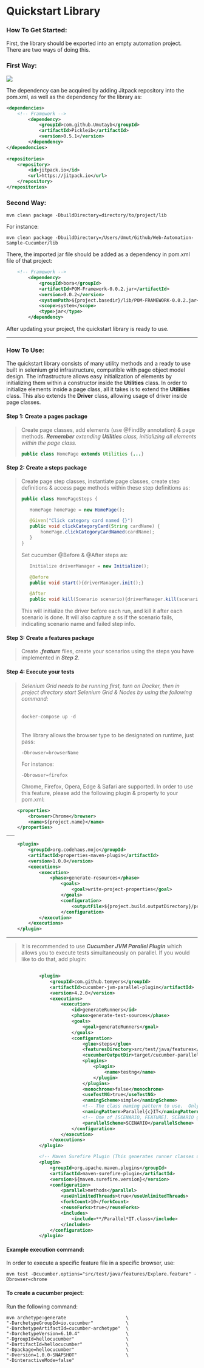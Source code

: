 # Quickstart Library

### How To Get Started:

First, the library should be exported into an empty automation project. There are two ways of doing this.
### First Way: 

[![](https://jitpack.io/v/Umutayb/Pickleib.svg)](https://jitpack.io/#Umutayb/Pickleib)

The dependency can be acquired by adding Jitpack repository into the pom.xml, as well as the dependency for the library as:
```xml
<dependencies>
    <!-- Framework -->
        <dependency>
            <groupId>com.github.Umutayb</groupId>
            <artifactId>Pickleib</artifactId>
            <version>0.5.1</version>
        </dependency>   
</dependencies>
        
<repositories>
    <repository>
        <id>jitpack.io</id>
        <url>https://jitpack.io</url>
    </repository>
</repositories>
```
### Second Way:
```shell
mvn clean package -DbuildDirectory=directory/to/project/lib
```
For instance:
```shell
mvn clean package -DbuildDirectory=/Users/Umut/Github/Web-Automation-Sample-Cucumber/lib
```
There, the imported jar file should be added as a dependency in pom.xml file of that project:
```xml
    <!-- Framework -->
        <dependency>
            <groupId>bora</groupId>
            <artifactId>POM-Framework-0.0.2.jar</artifactId>
            <version>0.0.2</version>
            <systemPath>${project.basedir}/lib/POM-FRAMEWORK-0.0.2.jar</systemPath>
            <scope>system</scope>
            <type>jar</type>
        </dependency>
```

After updating your project, the quickstart library is ready to use. 
___
### How To Use:

The quickstart library consists of many utility methods and a ready to use built in selenium grid infrastructure,
compatible with page object model design. The infrastructure allows easy initialization of elements by initializing them
within a constructor inside the **Utilities** class. In order to initialize elements inside a page class, all it takes is
to extend the **Utilities** class. This also extends the **Driver** class, allowing usage of driver inside page classes.

#### Step 1: Create a pages package
>Create page classes, add elements (use @FindBy annotation) & page methods. _**Remember** extending **Utilities** class, 
> initializing all elements within the page class._
>````java
> public class HomePage extends Utilities {...}
>```` 

#### Step 2: Create a steps package
>Create page step classes, instantiate page classes, create step definitions & access page methods within these step 
> definitions as:
> ````java
> public class HomePageSteps {
> 
>    HomePage homePage = new HomePage();
>
>    @Given("Click category card named {}")
>    public void clickCategoryCard(String cardName) {
>        homePage.clickCategoryCardNamed(cardName);
>    }
> }
> ````
>Set cucumber @Before & @After steps as:
> ````java
>    Initialize driverManager = new Initialize();
>
>    @Before
>    public void start(){driverManager.init();}
>
>    @After
>    public void kill(Scenario scenario){driverManager.kill(scenario);}
>````
> This will initialize the driver before each run, and kill it after each scenario is done. It will also
> capture a ss if the scenario fails, indicating scenario name and failed step info.

#### Step 3: Create a features package
>Create _**.feature**_ files, create your scenarios using the steps you have implemented in ***Step 2***.

#### Step 4: Execute your tests
>###### Selenium Grid needs to be running first, turn on Docker, then in project directory start Selenium Grid & Nodes by using the following command:
>````shell
>docker-compose up -d
>````
>###### 
>The library allows the browser type to be designated on runtime, just pass:
> ````shell
> -Dbrowser=browserName
> ````
> For instance:
>````
> -Dbrowser=firefox
>````
>Chrome, Firefox, Opera, Edge & Safari are supported. 
>In order to use this feature, please add the following plugin & property to your pom.xml:

```xml
    <properties>
        <browser>Chrome</browser>
        <name>${project.name}</name>
    </properties>
___

    <plugin>
        <groupId>org.codehaus.mojo</groupId>
        <artifactId>properties-maven-plugin</artifactId>
        <version>1.0.0</version>
        <executions>
            <execution>
                <phase>generate-resources</phase>
                    <goals>
                        <goal>write-project-properties</goal>
                    </goals>
                    <configuration>
                        <outputFile>${project.build.outputDirectory}/properties-from-pom.properties</outputFile>
                    </configuration>
            </execution>
        </executions>
    </plugin>
```
___ 
>It is recommended to use ***Cucumber JVM Parallel Plugin*** which allows you to execute tests simultaneously on parallel.
> If you would like to do that, add plugin:

```xml
          
            <plugin>
                <groupId>com.github.temyers</groupId>
                <artifactId>cucumber-jvm-parallel-plugin</artifactId>
                <version>4.2.0</version>
                <executions>
                    <execution>
                        <id>generateRunners</id>
                        <phase>generate-test-sources</phase>
                        <goals>
                            <goal>generateRunners</goal>
                        </goals>
                        <configuration>
                            <glue>steps</glue>
                            <featuresDirectory>src/test/java/features</featuresDirectory>
                            <cucumberOutputDir>target/cucumber-parallel</cucumberOutputDir>
                            <plugins>
                                <plugin>
                                    <name>testng</name>
                                </plugin>
                            </plugins>
                            <monochrome>false</monochrome>
                            <useTestNG>true</useTestNG>
                            <namingScheme>simple</namingScheme>
                            <!-- The class naming pattern to use.  Only required/used if naming scheme is 'pattern'.-->
                            <namingPattern>Parallel{c}IT</namingPattern>
                            <!-- One of [SCENARIO, FEATURE]. SCENARIO generates one runner per scenario.  FEATURE generates a runner per feature. -->
                            <parallelScheme>SCENARIO</parallelScheme>
                        </configuration>
                    </execution>
                </executions>
            </plugin>

            <!-- Maven Surefire Plugin (This generates runner classes using the automatically generated test suites [.xml files]) -->
            <plugin>
                <groupId>org.apache.maven.plugins</groupId>
                <artifactId>maven-surefire-plugin</artifactId>
                <version>${maven.surefire.version}</version>
                <configuration>
                    <parallel>methods</parallel>
                    <useUnlimitedThreads>true</useUnlimitedThreads>
                    <forkCount>10</forkCount>
                    <reuseForks>true</reuseForks>
                    <includes>
                        <include>**/Parallel*IT.class</include>
                    </includes>
                </configuration>
            </plugin>
```
 
#### Example execution command:
In order to execute a specific feature file in a specific browser, use:
 ```shell
mvn test -Dcucumber.options="src/test/java/features/Explore.feature" -Dbrowser=chrome
 ```

#### To create a cucumber project:
Run the following command:
````shell
mvn archetype:generate                      \
"-DarchetypeGroupId=io.cucumber"            \
"-DarchetypeArtifactId=cucumber-archetype"  \
"-DarchetypeVersion=6.10.4"                 \
"-DgroupId=hellocucumber"                   \
"-DartifactId=hellocucumber"                \
"-Dpackage=hellocucumber"                   \
"-Dversion=1.0.0-SNAPSHOT"                  \
"-DinteractiveMode=false"
````
